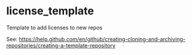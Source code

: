 # license_template
Template to add licenses to new repos

See: https://help.github.com/en/github/creating-cloning-and-archiving-repositories/creating-a-template-repository
